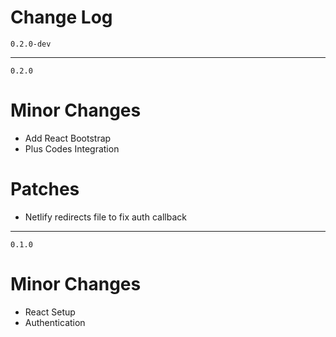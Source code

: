 # Change Log

`0.2.0-dev`

---
`0.2.0`
# Minor Changes
 - Add React Bootstrap
 - Plus Codes Integration
 
# Patches
 - Netlify redirects file to fix auth callback

---
`0.1.0`

# Minor Changes
 - React Setup
 - Authentication